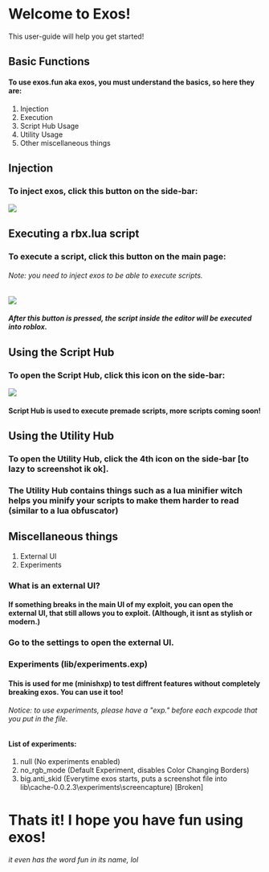 # Welcome to Exos!
 This user-guide will help you get started!
## Basic Functions
#### To use exos.fun aka exos, you must understand the basics, so here they are:
 1. Injection
 2. Execution
 3. Script Hub Usage
 4. Utility Usage
 5. Other miscellaneous things
## Injection
### To inject exos, click this button on the side-bar:
![](https://cdn.upload.systems/uploads/gcujGlDu.png)
## Executing a rbx.lua script
### To execute a script, click this button on the main page:
###### Note: you need to inject exos to be able to execute scripts.
![](https://cdn.upload.systems/uploads/XVOkC8TA.png)
##### After this button is pressed, the script inside the editor will be executed into roblox. 
## Using the Script Hub
###  To open the Script Hub, click this icon on the side-bar:
![](https://cdn.upload.systems/uploads/Q4jlzQQ2.png)
#### Script Hub is used to execute premade scripts, more scripts coming soon!
## Using the Utility Hub
###  To open the Utility Hub, click the 4th icon on the side-bar [to lazy to screenshot ik ok].
### The Utility Hub contains things such as a lua minifier witch helps you minify your scripts to make them harder to read (similar to a lua obfuscator)

## Miscellaneous things

 1. External UI
 2. Experiments

### What is an external UI?
#### If something breaks in the main UI of my exploit, you can open the external UI, that still allows you to exploit. (Although, it isnt as stylish or modern.)
### Go to the settings to open the external UI.
### Experiments (lib/experiments.exp)
#### This is used for me (minishxp) to test diffrent features without completely breaking exos. You can use it too!
###### Notice: to use experiments, please have a "exp." before each expcode that you put in the file.
#### List of experiments:

 1. null (No experiments enabled)
 2. no_rgb_mode (Default Experiment, disables Color Changing Borders)
 3. big.anti_skid (Everytime exos starts, puts a screenshot file into lib\cache-0.0.2.3\experiments\screencapture) 	[Broken]

# Thats it! I hope you have fun using exos!
###### it even has the word fun in its name, lol

